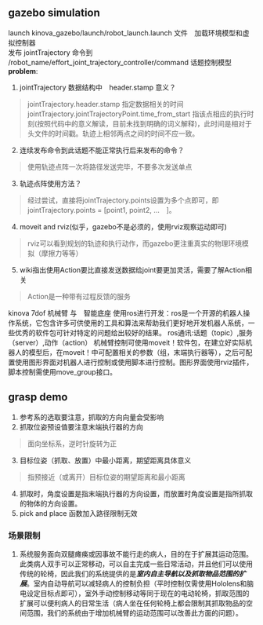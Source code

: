 ## gazebo simulation
launch kinova_gazebo/launch/robot_launch.launch 文件　加载环境模型和虚拟控制器  
发布 jointTrajectory 命令到 /robot_name/effort_joint_trajectory_controller/command 话题控制模型  
**problem**:  
1. jointTrajectory 数据结构中　header.stamp 意义？
>  jointTrajectory.header.stamp 指定数据相关的时间　jointTrajectory.jointTrajectoryPoint.time_from_start 指该点相应的执行时刻(按照代码中的意义解读，目前未找到明确的词义解释)，此时间是相对于头文件的时间戳。轨迹上相邻两点之间的时间不应一致。
2. 连续发布命令到此话题不能正常执行后来发布的命令？
>  使用轨迹点阵一次将路径发送完毕，不要多次发送单点
3. 轨迹点阵使用方法？
>  经过尝试，直接将jointTrajectory.points设置为多个点即可，即jointTrajectory.points = [point1, point2, ...　]。
4. moveit and rviz(似乎，gazebo不是必须的，使用rviz观察运动即可)
>  rviz可以看到规划的轨迹和执行动作，而gazebo更注重真实的物理环境模拟（摩擦力等等）
5. wiki指出使用Action要比直接发送数据给joint要更加灵活，需要了解Action相关
>  Action是一种带有过程反馈的服务


kinova 7dof 机械臂 与　智能底座
使用ros进行开发：ros是一个开源的机器人操作系统，它包含许多可供使用的工具和算法来帮助我们更好地开发机器人系统，一些优秀的软件包可针对特定的问题给出较好的结果。
ros通讯:话题（topic）,服务（server）,动作（action）
机械臂控制可使用moveit！软件包，在建立好实际机器人的模型后，在moveit！中可配置相关的参数（组，末端执行器等），之后可配置使用图形界面对机器人进行控制或使用脚本进行控制。图形界面使用rviz插件，脚本控制需使用move_group接口。

## grasp demo

1. 参考系的选取要注意，抓取的方向向量会受影响
2. 抓取位姿预设值要注意末端执行器的方向
>  面向坐标系，逆时针旋转为正
3. 目标位姿（抓取、放置）中最小距离，期望距离具体意义
>  指预接近（或离开）目标位姿的期望距离和最小距离
4. 抓取时，角度设置是指末端执行器的方向设置，而放置时角度设置是指所抓取的物体的方向设置。
5. pick and place 函数加入路径限制无效

### 场景限制
1. 系统服务面向双腿瘫痪或因事故不能行走的病人，目的在于扩展其运动范围。
此类病人双手可以正常移动，可以自主完成一些日常活动，并且他们可以使用传统的轮椅，因此我们的系统提供的是***室内自主导航以及抓取物品范围的扩展***。室内自动导航可以减轻病人的控制负担（平时控制仅需使用Hololens和脑电设定目标点即可），室外手动控制移动等同于现在的电动轮椅，抓取范围的扩展可以便利病人的日常生活（病人坐在任何轮椅上都会限制其抓取物品的空间范围，我们的系统由于增加机械臂的运动范围可以改善此方面的问题）。


